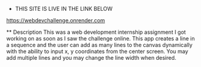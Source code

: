 * THIS SITE IS LIVE IN THE LINK BELOW

https://webdevchallenge.onrender.com

  ** Description
  This was a web development internship assignment I got
  working on as soon as I saw the challenge online.
  This app creates a line in a sequence and the user
  can add as many lines to the canvas dynamically
  with the ability to input x, y coordinates from
  the center screen.
  You may add multiple lines and you may change
  the line width when desired.
